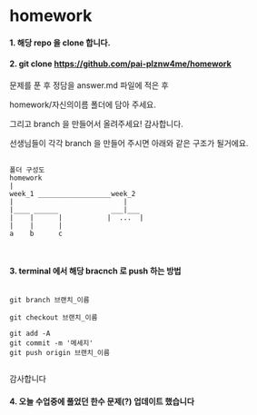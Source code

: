 # homework

#### 1. 해당 repo 을 clone 합니다.

#### 2. git clone https://github.com/pai-plznw4me/homework

문제를 푼 후 정담을 answer.md 파일에 적은 후

homework/자신의이름 폴더에 담아 주세요.

그리고 branch 을 만들어서 올려주세요! 감사합니다.

선생님들이 각각 branch 을 만들어 주시면 아래와 같은 구조가 될거에요.



<pre><code>
폴더 구성도
homework
|
week_1 __________________week_2
|                           |
|____ ______             ___|___
|    |      |           |  ...  |
|    |      |
a    b      c


</pre></code>


#### 3. terminal 에서 해당 bracnch 로 push 하는 방법
<pre><code>
git branch 브랜치_이름 <br>
git checkout 브랜치_이름 <br>
git add -A
git commit -m '메세지'
git push origin 브랜치_이름 <br>
</pre></code>
감사합니다


#### 4. 오늘 수업중에 풀었던 한수 문제(?) 업데이트 했습니다